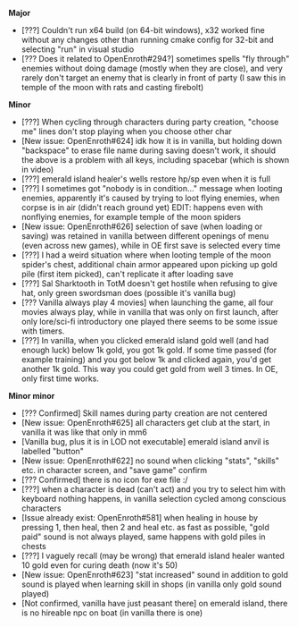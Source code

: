 **Major**

- [???] Couldn't run x64 build (on 64-bit windows), x32 worked fine without any changes other than running cmake config for 32-bit and selecting "run" in visual studio
- [??? Does it related to OpenEnroth#294?] sometimes spells "fly through" enemies without doing damage (mostly when they are close), and very rarely don't target an enemy that is clearly in front of party (I saw this in temple of the moon with rats and casting firebolt)
 
**Minor**

- [???] When cycling through characters during party creation, "choose me" lines don't stop playing when you choose other char
- [New issue: OpenEnroth#624] idk how it is in vanilla, but holding down "backspace" to erase file name during saving doesn't work, it should the above is a problem with all keys, including spacebar (which is shown in video)
- [???] emerald island healer's wells restore hp/sp even when it is full
- [???] I sometimes got "nobody is in condition..." message when looting enemies, apparently it's caused by trying to loot flying enemies, when corpse is in air (didn't reach ground yet) EDIT: happens even with nonflying enemies, for example temple of the moon spiders
- [New issue: OpenEnroth#626] selection of save (when loading or saving) was retained in vanilla between different openings of menu (even across new games), while in OE first save is selected every time
- [???] I had a weird situation where when looting temple of the moon spider's chest, additional chain armor appeared upon picking up gold pile (first item picked), can't replicate it after loading save
- [???] Sal Sharktooth in TotM doesn't get hostile when refusing to give hat, only green swordsman does (possible it's vanilla bug)
- [??? Vanilla always play 4 movies] when launching the game, all four movies always play, while in vanilla that was only on first launch, after only lore/sci-fi introductory one played there seems to be some issue with timers.
- [???] In vanilla, when you clicked emerald island gold well (and had enough luck) below 1k gold, you got 1k gold. If some time passed (for example training) and you got below 1k and clicked again, you'd get another 1k gold. This way you could get gold from well 3 times. In OE, only first time works.
 
**Minor minor**

- [??? Confirmed] Skill names during party creation are not centered
- [New issue: OpenEnroth#625] all characters get club at the start, in vanilla it was like that only in mm6
- [Vanilla bug, plus it is in LOD not executable] emerald island anvil is labelled "button"
- [New issue: OpenEnroth#622] no sound when clicking "stats", "skills" etc. in character screen, and "save game" confirm
- [??? Confirmed] there is no icon for exe file :/
- [???] when a character is dead (can't act) and you try to select him with keyboard nothing happens, in vanilla selection cycled among conscious characters
- [Issue already exist: OpenEnroth#581] when healing in house by pressing 1, then heal, then 2 and heal etc. as fast as possible, "gold paid" sound is not always played, same happens with gold piles in chests
- [???] I vaguely recall (may be wrong) that emerald island healer wanted 10 gold even for curing death (now it's 50)
- [New issue: OpenEnroth#623] "stat increased" sound in addition to gold sound is played when learning skill in shops (in vanilla only gold sound played)
- [Not confirmed, vanilla have just peasant there] on emerald island, there is no hireable npc on boat (in vanilla there is one)
